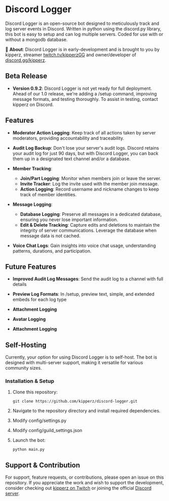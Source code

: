 
# Discord Logger

Discord Logger is an open-source bot designed to meticulously track and log server events in Discord. Written in python using the discord.py library, this bot is easy to setup and can log multiple servers. Coded for use with or without a mongodb database.

📝 **About**:
Discord Logger is in early-development and is brought to you by kipperz, streamer [twitch.tv/kipperzGG](https://twitch.tv/kipperzGG) and owner/developer of [discord.gg/kipperz](https://discord.gg/kipperz).

## Beta Release
- **Version 0.9.2**: Discord Logger is not yet ready for full deployment. Ahead of our 1.0 release, we're adding a /setup command, improving message formats, and testing thoroughly. To assist in testing, contact kipperz on Discord.

## Features

- **Moderator Action Logging**: Keep track of all actions taken by server moderators, providing accountability and traceability.

- **Audit Log Backup**: Don't lose your server's audit logs. Discord retains your audit log for just 90 days, but with Discord Logger, you can back them up in a designated text channel and/or a database.

- **Member Tracking**:
  - **Join/Part Logging**: Monitor when members join or leave the server.
  - **Invite Tracker**: Log the invite used with the member join message.
  - **Action Logging**: Record username and nickname changes to keep track of member identities.

- **Message Logging**:
  - **Database Logging**: Preserve all messages in a dedicated database, ensuring you never lose important information.
  - **Edit & Delete Tracking**: Capture edits and deletions to maintain the integrity of server communications. Leverage the database when message data is not cached.

- **Voice Chat Logs**: Gain insights into voice chat usage, understanding patterns, durations, and participation.

## Future Features

- **Improved Audit Log Messages**: Send the audit log to a channel with full details

- **Preview Log Formats**: In /setup, preview text, simple, and extended embeds for each log type

- **Attachment Logging**

- **Avatar Logging**

- **Attachment Logging**


## Self-Hosting

Currently, your option for using Discord Logger is to self-host. The bot is designed with multi-server support, making it versatile for various community sizes.

### Installation & Setup

1. Clone this repository:
   ```
   git clone https://github.com/kipperz/discord-logger.git
   ```

2. Navigate to the repository directory and install required dependencies.

3. Modify config/settings.py

4. Modify config/guild_settings.json

5. Launch the bot:
   ```
   python main.py
   ```

## Support & Contribution

For support, feature requests, or contributions, please open an issue on this repository. If you appreciate the work and wish to support the development, consider checking out [kipperz on Twitch](https://twitch.tv/kipperzGG) or joining the official [Discord server](https://discord.gg/kipperz).
